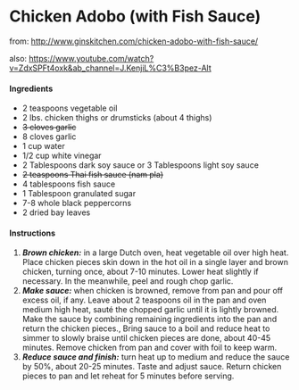 # Chicken Adobo (with Fish Sauce)

from: http://www.ginskitchen.com/chicken-adobo-with-fish-sauce/

also: https://www.youtube.com/watch?v=ZdxSPFt4oxk&ab_channel=J.KenjiL%C3%B3pez-Alt

#### Ingredients

- 2 teaspoons vegetable oil
- 2 lbs. chicken thighs or drumsticks (about 4 thighs)
- ~~3 cloves garlic~~
- 8 cloves garlic
- 1 cup water
- 1/2 cup white vinegar
- 2 Tablespoons dark soy sauce or 3 Tablespoons light soy sauce
- ~~2 teaspoons Thai fish sauce (nam pla)~~
- 4 tablespoons fish sauce
- 1 Tablespoon granulated sugar
- 7-8 whole black peppercorns
- 2 dried bay leaves

#### Instructions

1. ***Brown chicken:*** in a large Dutch oven, heat vegetable oil over high heat. Place chicken pieces skin down in the hot oil in a single layer and brown chicken, turning once, about 7-10 minutes. Lower heat slightly if necessary. In the meanwhile, peel and rough chop garlic.
2. ***Make sauce:*** when chicken is browned, remove from pan and pour off excess oil, if any. Leave about 2 teaspoons oil in the pan and oven medium high heat, sauté the chopped garlic until it is lightly browned. Make the sauce by combining remaining ingredients into the pan and return the chicken pieces., Bring sauce to a boil and reduce heat to simmer to slowly braise until chicken pieces are done, about 40-45 minutes. Remove chicken from pan and cover with foil to keep warm.
3. ***Reduce sauce and finish:*** turn heat up to medium and reduce the sauce by 50%, about 20-25 minutes. Taste and adjust sauce. Return chicken pieces to pan and let reheat for 5 minutes before serving.